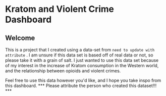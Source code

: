 # Kratom and Violent Crime Dashboard

## Welcome

This is a project that I created using a data-set from `need to update with attribute` . 
I am unsure if this data set is based off of real data or not, so please take it with a grain of salt. I just wanted to use this data set because of my interest in the increase of Kratom consumption in the Western world, and the relationship between opioids and violent crimes.

Feel free to use this data however you'd like, and I hope you take inspo from this dashboard. *** Please attribute the person who created this dataset!!! ***
